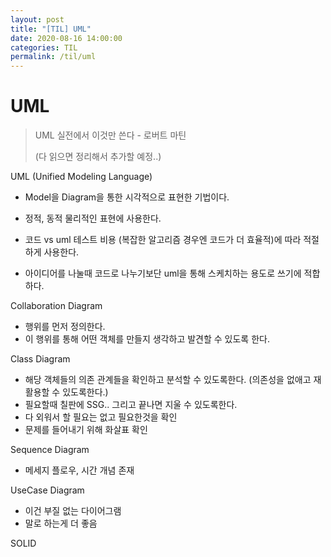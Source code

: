 ```yaml
---
layout: post
title: "[TIL] UML"
date: 2020-08-16 14:00:00
categories: TIL
permalink: /til/uml
---
```




# UML

> UML 실전에서 이것만 쓴다 - 로버트 마틴
>
> (다 읽으면 정리해서 추가할 예정..)

UML (Unified Modeling Language)

- Model을 Diagram을 통한 시각적으로 표현한 기법이다.

- 정적, 동적 물리적인 표현에 사용한다.
- 코드 vs uml 테스트 비용 (복잡한 알고리즘 경우엔 코드가 더 효율적)에 따라 적절하게 사용한다.
- 아이디어를 나눌때 코드로 나누기보단 uml을 통해 스케치하는 용도로 쓰기에 적합하다.

 Collaboration Diagram

- 행위를 먼저 정의한다.
- 이 행위를 통해 어떤 객체를 만들지 생각하고 발견할 수 있도록 한다.

Class Diagram

- 해당 객체들의 의존 관계들을 확인하고 분석할 수 있도록한다. (의존성을 없애고 재활용할 수 있도록한다.)
- 필요할때 칠판에 SSG.. 그리고 끝나면 지울 수 있도록한다.
- 다 외워서 할 필요는 없고 필요한것을 확인
- 문제를 들어내기 위해 화살표 확인

Sequence Diagram

- 메세지 플로우, 시간 개념 존재

UseCase Diagram

- 이건 부질 없는 다이어그램
- 말로 하는게 더 좋음

SOLID


